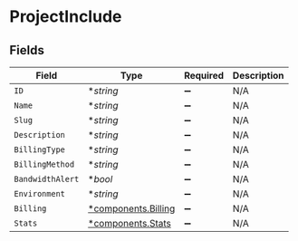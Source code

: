 # ProjectInclude


## Fields

| Field                                                     | Type                                                      | Required                                                  | Description                                               |
| --------------------------------------------------------- | --------------------------------------------------------- | --------------------------------------------------------- | --------------------------------------------------------- |
| `ID`                                                      | **string*                                                 | :heavy_minus_sign:                                        | N/A                                                       |
| `Name`                                                    | **string*                                                 | :heavy_minus_sign:                                        | N/A                                                       |
| `Slug`                                                    | **string*                                                 | :heavy_minus_sign:                                        | N/A                                                       |
| `Description`                                             | **string*                                                 | :heavy_minus_sign:                                        | N/A                                                       |
| `BillingType`                                             | **string*                                                 | :heavy_minus_sign:                                        | N/A                                                       |
| `BillingMethod`                                           | **string*                                                 | :heavy_minus_sign:                                        | N/A                                                       |
| `BandwidthAlert`                                          | **bool*                                                   | :heavy_minus_sign:                                        | N/A                                                       |
| `Environment`                                             | **string*                                                 | :heavy_minus_sign:                                        | N/A                                                       |
| `Billing`                                                 | [*components.Billing](../../models/components/billing.md) | :heavy_minus_sign:                                        | N/A                                                       |
| `Stats`                                                   | [*components.Stats](../../models/components/stats.md)     | :heavy_minus_sign:                                        | N/A                                                       |
